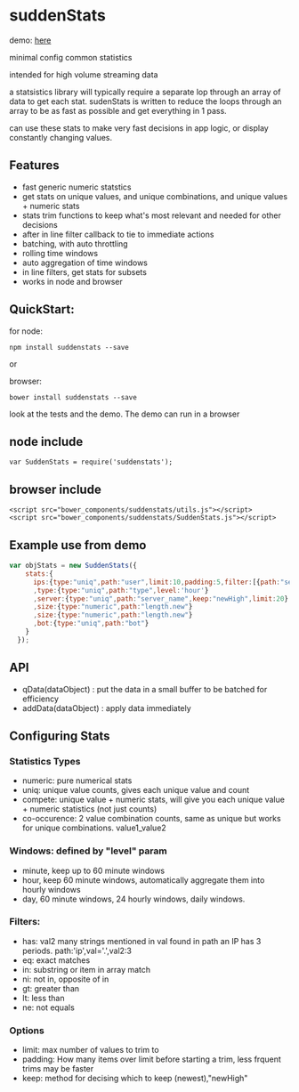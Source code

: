 # suddenStats

demo: <a href="http://suddendevelopment.com/suddenstats/demo/"> here </a>

minimal config common statistics

intended for high volume streaming data

a statsistics library will typically require a separate lop through an array of data to get each stat. sudenStats is written to reduce the loops through an array to be as fast as possible and get everything in 1 pass. 

can use these stats to make very fast decisions in app logic, or display constantly changing values.

## Features
- fast generic numeric statstics
- get stats on unique values, and unique combinations, and unique values + numeric stats
- stats trim functions to keep what's most relevant and needed for other decisions
- after in line filter callback to tie to immediate actions
- batching, with auto throttling
- rolling time windows
- auto aggregation of time windows
- in line filters, get stats for subsets
- works in node and browser

## QuickStart:

for node: 
```
npm install suddenstats --save
```
or

browser: 
```
bower install suddenstats --save
```

look at the tests and the demo. The demo can run in a browser

## node include
```
var SuddenStats = require('suddenstats');
```

## browser include
```
<script src="bower_components/suddenstats/utils.js"></script>
<script src="bower_components/suddenstats/SuddenStats.js"></script>
```

## Example use from demo
```javascript
var objStats = new SuddenStats({
    stats:{ 
      ips:{type:"uniq",path:"user",limit:10,padding:5,filter:[{path:"server_name",op:"ne",val:"en.wikipedia.org"},{path:"user",op:"in",val:"."}]}
      ,type:{type:"uniq",path:"type",level:'hour'}
      ,server:{type:"uniq",path:"server_name",keep:"newHigh",limit:20}
      ,size:{type:"numeric",path:"length.new"}
      ,size:{type:"numeric",path:"length.new"}
      ,bot:{type:"uniq",path:"bot"}
    }
  });
```

## API
- qData(dataObject) : put the data in a small buffer to be batched for efficiency
- addData(dataObject) : apply data immediately

## Configuring Stats

### Statistics Types
- numeric: pure numerical stats
- uniq: unique value counts, gives each unique value and count
- compete: unique value + numeric stats, will give you each unique value + numeric statistics (not just counts)
- co-occurence: 2 value combination counts, same as unique but works for unique combinations. value1_value2

### Windows: defined by "level" param
- minute, keep up to 60 minute windows
- hour, keep 60 minute windows, automatically aggregate them into hourly windows
- day, 60 minute windows, 24 hourly windows, daily windows.

### Filters:
- has: val2 many strings mentioned in val found in path an IP has 3 periods. path:'ip',val='.',val2:3
- eq: exact matches
- in: substring or item in array match
- ni: not in, opposite of in
- gt: greater than
- lt: less than
- ne: not equals

### Options
- limit: max number of values to trim to
- padding: How many items over limit before starting a trim, less frquent trims may be faster
- keep: method for decising which to keep (newest),"newHigh"
